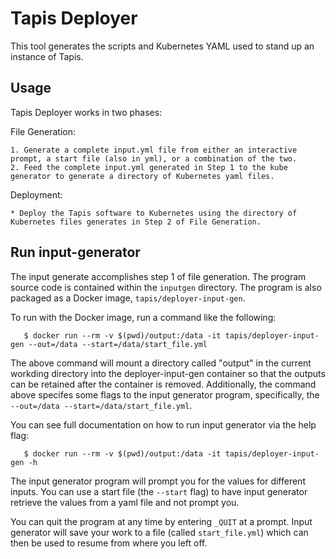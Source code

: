 # Tapis Deployer 

This tool generates the scripts and Kubernetes YAML used to stand up an instance of Tapis.

## Usage

Tapis Deployer works in two phases:

File Generation:

    1. Generate a complete input.yml file from either an interactive prompt, a start file (also in yml), or a combination of the two.
    2. Feed the complete input.yml generated in Step 1 to the kube generator to generate a directory of Kubernetes yaml files.

Deployment:

    * Deploy the Tapis software to Kubernetes using the directory of Kubernetes files generates in Step 2 of File Generation.

## Run input-generator

The input generate accomplishes step 1 of file generation. The program source code is contained within the `inputgen` directory. The program
is also packaged as a Docker image, `tapis/deployer-input-gen`. 

To run with the Docker image, run a command like the following:

```
   $ docker run --rm -v $(pwd)/output:/data -it tapis/deployer-input-gen --out=/data --start=/data/start_file.yml
```

The above command will mount a directory called "output" in the current workding directory into the deployer-input-gen container so that
the outputs can be retained after the container is removed. Additionally, the command above specifes some flags to the input generator program, specifically, the `--out=/data --start=/data/start_file.yml`. 

You can see full documentation on how to run input generator via the help flag:

```
   $ docker run --rm -v $(pwd)/output:/data -it tapis/deployer-input-gen -h
```

The input generator program will prompt you for the values for different inputs. You can use a start file (the `--start` flag) to have input
generator retrieve the values from a yaml file and not prompt you.

You can quit the program at any time by entering `_QUIT` at a prompt. Input generator will save your work to a file (called `start_file.yml`)
which can then be used to resume from where you left off.


